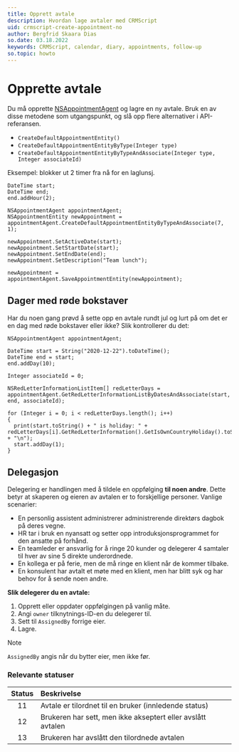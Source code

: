 ```yaml
---
title: Opprett avtale
description: Hvordan lage avtaler med CRMScript
uid: crmscript-create-appointment-no
author: Bergfrid Skaara Dias
so.date: 03.18.2022
keywords: CRMScript, calendar, diary, appointments, follow-up
so.topic: howto
---
```


# Opprette avtale

Du må opprette [NSAppointmentAgent][1] og lagre en ny avtale. Bruk en av disse metodene som utgangspunkt, og slå opp flere alternativer i API-referansen.

* `CreateDefaultAppointmentEntity()`
* `CreateDefaultAppointmentEntityByType(Integer type)`
* `CreateDefaultAppointmentEntityByTypeAndAssociate(Integer type, Integer associateId)`

Eksempel: blokker ut 2 timer fra nå for en laglunsj.

```crmscript
DateTime start;
DateTime end;
end.addHour(2);

NSAppointmentAgent appointmentAgent;
NSAppointmentEntity newAppointment = appointmentAgent.CreateDefaultAppointmentEntityByTypeAndAssociate(7, 1);

newAppointment.SetActiveDate(start);
newAppointment.SetStartDate(start);
newAppointment.SetEndDate(end);
newAppointment.SetDescription("Team lunch");

newAppointment = appointmentAgent.SaveAppointmentEntity(newAppointment);
```

## Dager med røde bokstaver

Har du noen gang prøvd å sette opp en avtale rundt jul og lurt på om det er en dag med røde bokstaver eller ikke? Slik kontrollerer du det:

```crmscript!
NSAppointmentAgent appointmentAgent;

DateTime start = String("2020-12-22").toDateTime();
DateTime end = start;
end.addDay(10);

Integer associateId = 0;

NSRedLetterInformationListItem[] redLetterDays = appointmentAgent.GetRedLetterInformationListByDatesAndAssociate(start, end, associateId);

for (Integer i = 0; i < redLetterDays.length(); i++)
{
  print(start.toString() + " is holiday: " + redLetterDays[i].GetRedLetterInformation().GetIsOwnCountryHoliday().toString() + "\n");
  start.addDay(1);
}
```

## Delegasjon

Delegering er handlingen med å tildele en oppfølging **til noen andre**. Dette betyr at skaperen og eieren av avtalen er to forskjellige personer. Vanlige scenarier:

* En personlig assistent administrerer administrerende direktørs dagbok på deres vegne.
* HR tar i bruk en nyansatt og setter opp introduksjonsprogrammet for den ansatte på forhånd.
* En teamleder er ansvarlig for å ringe 20 kunder og delegerer 4 samtaler til hver av sine 5 direkte underordnede.
* En kollega er på ferie, men de må ringe en klient når de kommer tilbake.
* En konsulent har avtalt et møte med en klient, men har blitt syk og har behov for å sende noen andre.

**Slik delegerer du en avtale:**

1. Opprett eller oppdater oppfølgingen på vanlig måte.
2. Angi `owner` tilknytnings-ID-en du delegerer til.
3. Sett til `AssignedBy` forrige eier.
4. Lagre.

> [!NOTE]
> `AssignedBy` angis når du bytter eier, men ikke før.

### Relevante statuser

| Status | Beskrivelse |
|:-:|:---|
| 11 |Avtale er tilordnet til en bruker (innledende status)|
| 12 | Brukeren har sett, men ikke akseptert eller avslått avtalen |
| 13 | Brukeren har avslått den tilordnede avtalen |

<!-- Referenced links -->
[1]: <xref:CRMScript.NetServer.NSAppointmentAgent>
